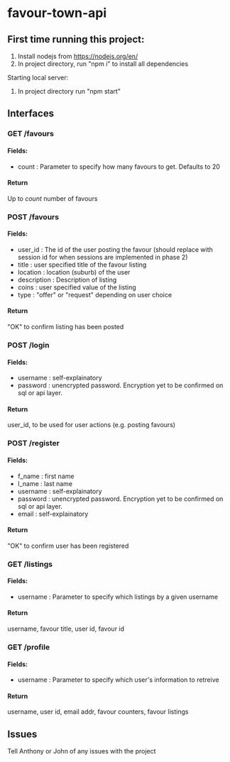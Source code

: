 # favour-town-api

## First time running this project:

1. Install nodejs from https://nodejs.org/en/
2. In project directory, run "npm i" to install all dependencies

Starting local server:

1. In project directory run "npm start"

## Interfaces

### GET /favours

#### Fields:

-   count : Parameter to specify how many favours to get. Defaults to 20

#### Return

Up to _count_ number of favours

### POST /favours

#### Fields:

-   user_id : The id of the user posting the favour (should replace with session id for when sessions are implemented in phase 2)
-   title : user specified title of the favour listing
-   location : location (suburb) of the user
-   description : Description of listing
-   coins : user specified value of the listing
-   type : "offer" or "request" depending on user choice

#### Return

"OK" to confirm listing has been posted

### POST /login

#### Fields:

-   username : self-explainatory
-   password : unencrypted password. Encryption yet to be confirmed on sql or api layer.

#### Return

user_id, to be used for user actions (e.g. posting favours)

### POST /register

#### Fields:

-   f_name  : first name
-   l_name  : last name
-   username : self-explainatory
-   password : unencrypted password. Encryption yet to be confirmed on sql or api layer.
-   email   : self-explainatory

#### Return

"OK" to confirm user has been registered

### GET /listings

#### Fields:

-   username : Parameter to specify which listings by a given username

#### Return

username, favour title, user id, favour id

### GET /profile

#### Fields:

-   username : Parameter to specify which user's information to retreive

#### Return

username, user id, email addr, favour counters, favour listings

## Issues

Tell Anthony or John of any issues with the project
